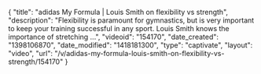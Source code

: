 {
    "title": "adidas My Formula | Louis Smith on flexibility vs strength",
    "description": "Flexibility is paramount for gymnastics, but is very important to keep your training successful in any sport. Louis Smith knows the importance of stretching ...",
    "videoid": "154170",
    "date_created": "1398106870",
    "date_modified": "1418181300",
    "type": "captivate",
    "layout": "video",
    "url": "\/v\/adidas-my-formula-louis-smith-on-flexibility-vs-strength\/154170"
}